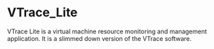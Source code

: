 # VTrace_Lite
VTrace Lite is a virtual machine resource monitoring and management application. It is a slimmed down version of the VTrace software.
